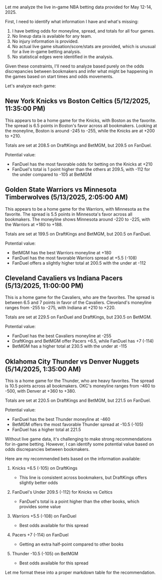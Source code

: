 Let me analyze the live in-game NBA betting data provided for May 12-14, 2025.

First, I need to identify what information I have and what's missing:

1. I have betting odds for moneyline, spread, and totals for all four games.
2. No lineup data is available for any team.
3. No injury information is provided.
4. No actual live game situation/score/stats are provided, which is unusual for a live in-game betting analysis.
5. No statistical edges were identified in the analysis.

Given these constraints, I'll need to analyze based purely on the odds discrepancies between bookmakers and infer what might be happening in the games based on start times and odds movements.

Let's analyze each game:

## New York Knicks vs Boston Celtics (5/12/2025, 11:35:00 PM)

This appears to be a home game for the Knicks, with Boston as the favorite. The spread is 6.5 points in Boston's favor across all bookmakers. Looking at the moneyline, Boston is around -245 to -255, while the Knicks are at +200 to +210.

Totals are set at 208.5 on DraftKings and BetMGM, but 209.5 on FanDuel.

Potential value:
- FanDuel has the most favorable odds for betting on the Knicks at +210
- FanDuel's total is 1 point higher than the others at 209.5, with -112 for the under compared to -105 at BetMGM

## Golden State Warriors vs Minnesota Timberwolves (5/13/2025, 2:05:00 AM)

This appears to be a home game for the Warriors, with Minnesota as the favorite. The spread is 5.5 points in Minnesota's favor across all bookmakers. The moneyline shows Minnesota around -220 to -225, with the Warriors at +180 to +188.

Totals are set at 199.5 on DraftKings and BetMGM, but 200.5 on FanDuel.

Potential value:
- BetMGM has the best Warriors moneyline at +180
- FanDuel has the most favorable Warriors spread at +5.5 (-108)
- FanDuel offers a slightly higher total at 200.5 with the under at -112

## Cleveland Cavaliers vs Indiana Pacers (5/13/2025, 11:00:00 PM)

This is a home game for the Cavaliers, who are the favorites. The spread is between 6.5 and 7 points in favor of the Cavaliers. Cleveland's moneyline ranges from -255 to -275, with Indiana at +210 to +220.

Totals are set at 229.5 on FanDuel and DraftKings, but 230.5 on BetMGM.

Potential value:
- FanDuel has the best Cavaliers moneyline at -255
- DraftKings and BetMGM offer Pacers +6.5, while FanDuel has +7 (-114)
- BetMGM has a higher total at 230.5 with the under at -115

## Oklahoma City Thunder vs Denver Nuggets (5/14/2025, 1:35:00 AM)

This is a home game for the Thunder, who are heavy favorites. The spread is 10.5 points across all bookmakers. OKC's moneyline ranges from -460 to -500, with Denver at +360 to +380.

Totals are set at 220.5 on DraftKings and BetMGM, but 221.5 on FanDuel.

Potential value:
- FanDuel has the best Thunder moneyline at -460
- BetMGM offers the most favorable Thunder spread at -10.5 (-105)
- FanDuel has a higher total at 221.5

Without live game data, it's challenging to make strong recommendations for in-game betting. However, I can identify some potential value based on odds discrepancies between bookmakers.

Here are my recommended bets based on the information available:

1. Knicks +6.5 (-105) on DraftKings
   - This line is consistent across bookmakers, but DraftKings offers slightly better odds

2. FanDuel's Under 209.5 (-112) for Knicks vs Celtics
   - FanDuel's total is a point higher than the other books, which provides some value

3. Warriors +5.5 (-108) on FanDuel
   - Best odds available for this spread

4. Pacers +7 (-114) on FanDuel
   - Getting an extra half-point compared to other books

5. Thunder -10.5 (-105) on BetMGM
   - Best odds available for this spread

Let me format these into a proper markdown table for the recommendation.